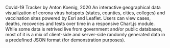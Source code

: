 Covid-19 Tracker by Anton Koenig, 2020
An interactive geographical data visualization of corona virus hotspots (states, counties, cities, colleges) and vaccination sites powered by Esri and Leaflet.
Users can view cases, deaths, recoveries and tests over time in a responsive Chart.js module. While some data is retrived live from government and/or public
databases, most of it is a mix of client-side and server-side randomly generated data in a predefined JSON format (for demonstration purposes).
